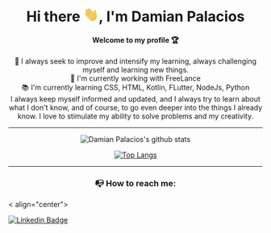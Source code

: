 <h1 align="center">Hi there <img src="https://raw.githubusercontent.com/ABSphreak/ABSphreak/master/gifs/Hi.gif" width="30px">, I'm Damian Palacios</h1>

<h4 align="center"> Welcome to my profile 🏆 </h4>

<p align="center">
🚀 I always seek to improve and intensify my learning, always challenging myself and learning new things.<br>
🧠 I'm currently working with FreeLance<br>
📚 I'm currently learning CSS, HTML, Kotlin, FLutter, NodeJs, Python<br>
I always keep myself informed and updated, and I always try to learn about what I don't know, and of course, to go even deeper into the things I already know. I love to stimulate my ability to solve problems and my creativity.
</p>

 ---

   <div align="center">

![Damian Palacios's github stats](https://github-readme-stats.vercel.app/api?username=Palacios-OPTIMOS&show_icons=true&theme=dark)

[![Top Langs](https://github-readme-stats.vercel.app/api/top-langs/?username=Palacios-OPTIMOS&theme=dark)](https://github.com/felipecastrosales/github-readme-stats)

   </div>

---
 <h3 align="center"> 📭 How to reach me:</h3>
   < align="center"> <br>


  [![Linkedin Badge](https://img.shields.io/badge/LinkedIn-0077B5?style=for-the-badge&logo=linkedin&logoColor=white&link=https://www.linkedin.com/in/damianpalacioss/)](https://www.linkedin.com/in/damianpalacioss/)

  
